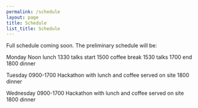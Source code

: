 ```yaml
---
permalink: /schedule
layout: page
title: Schedule
list_title: Schedule
---
```


Full schedule coming soon. The preliminary schedule will be:

Monday
Noon lunch
1330 talks start
1500 coffee break
1530 talks
1700 end
1800 dinner

Tuesday
0900-1700 Hackathon with lunch and coffee served on site
1800 dinner

Wednesday
0900-1700 Hackathon with lunch and coffee served on site
1800 dinner
